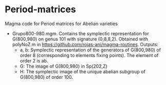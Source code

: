 # Period-matrices
Magma code for Period matrices for Abelian varieties
* Grupo800-980.mgm. Contains the symplectic representation for G(800,980) on genus 101 with signature (0;8,8,2). Obtained with polyNoZ.m in https://github.com/rojas-ani/magma-routines. Outputs: 
  - a, b: Symplectic representation of the generators of G(800,980) of order 8 (corresponding to elements fixing points). The element of order 2 is ab.
  - G: The image of G(800,980) in Sp(202,Z)
  - H: The symplectic image of the unique abelian subgroup of G(800,980) of order 100.
